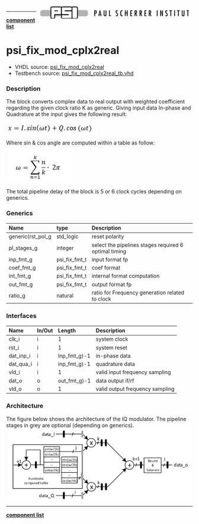 <img align="right" src="../../doc/psi_logo.png">

***

[**component list**](../README.md)

# psi_fix_mod_cplx2real
 - VHDL source: [psi_fix_mod_cplx2real](../../hdl/psi_fix_mod_cplx2real.vhd)
 - Testbench source: [psi_fix_mod_cplx2real_tb.vhd](../../testbench/psi_fix_mod_cplx2real_tb/psi_fix_mod_cplx2real_tb.vhd)

### Description

The block converts complex data to real output with weighted coefficient regarding the given clock ratio K as generic. Giving input data In-phase and Quadrature at the input gives the following result:

<img align="center" src="psi_fix_mod_cplx2real_a.png">

Where sin & cos angle are computed within a table as follow:

<img align="center" src="psi_fix_mod_cplx2real_b.png">

The total pipeline delay of the block is 5 or 6 clock cycles depending on generics.

### Generics
| Name              | type          | Description                                         |
|:------------------|:--------------|:----------------------------------------------------|
| generic(rst_pol_g | std_logic     | reset polarity                 |
| pl_stages_g       | integer       | select the pipelines stages required 6 optimal timing               |
| inp_fmt_g         | psi_fix_fmt_t | input format fp             |
| coef_fmt_g        | psi_fix_fmt_t | coef format                 |
| int_fmt_g         | psi_fix_fmt_t | internal format computation  |
| out_fmt_g         | psi_fix_fmt_t | output format fp         |
| ratio_g           | natural       | ratio for Frequency generation related to clock               |

### Interfaces
| Name      | In/Out   | Length       | Description                     |
|:----------|:---------|:-------------|:--------------------------------|
| clk_i     | i        | 1            | system clock      |
| rst_i     | i        | 1            | system reset       |
| dat_inp_i | i        | inp_fmt_g)-1 | in-phase data                   |
| dat_qua_i | i        | inp_fmt_g)-1 | quadrature data                 |
| vld_i     | i        | 1            | valid input frequency sampling  |
| dat_o     | o        | out_fmt_g)-1 | data output if/rf               |
| vld_o     | o        | 1            | valid output frequency sampling |

### Architecture

The figure below shows the architecture of the IQ modulator. The pipeline stages in grey are optional (depending on generics).
<img align="center" src="psi_fix_mod_cplx2real_c.png">

---
[**component list**](../README.md)
